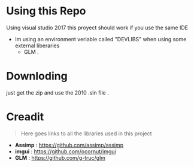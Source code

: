 # Using this Repo
Using visual studio 2017 this proyect should work if you use the same IDE  
- Im using an environment veriable called "DEVLIBS" when using some external liberaries   
	- GLM .
# Downloding
just get the zip and use the 2010 .sln file .
# Creadit
> Here goes links to all the libraries used in this project
- **Assimp** : https://github.com/assimp/assimp
- **imgui** : https://github.com/ocornut/imgui
- **GLM** : https://github.com/g-truc/glm

